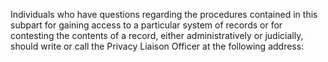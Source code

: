 Individuals who have questions regarding the procedures contained in this subpart for gaining access to a particular system of records or for contesting the contents of a record, either administratively or judicially, should write or call the Privacy Liaison Officer at the following address:
              

